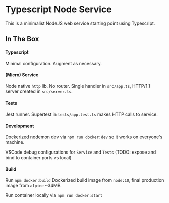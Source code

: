 # Typescript Node Service

This is a minimalist NodeJS web service starting point using Typescript.

## In The Box

#### Typescript

Minimal configuration. Augment as necessary.

#### (Micro) Service

Node native `http` lib. No router. Single handler in `src/app.ts`, HTTP/1.1 server created in `src/server.ts`.

#### Tests

Jest runner. Supertest in `tests/app.test.ts` makes HTTP calls to service.

#### Development

Dockerized nodemon dev via `npm run docker:dev` so it works on everyone's machine.

VSCode debug configurations for `Service` and `Tests` (TODO: expose and bind to container ports vs local)

#### Build

Run `npm docker:build` Dockerized build image from `node:10`, final production image from `alpine` ~34MB

Run container locally via `npm run docker:start`